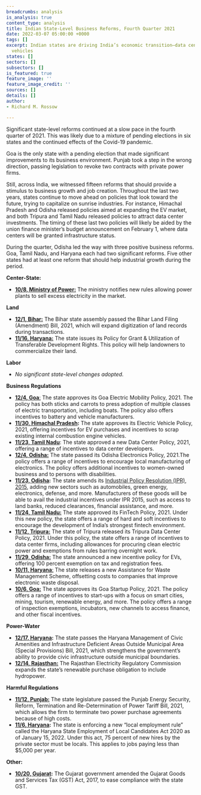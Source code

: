 ```yaml
---
breadcrumbs: analysis
is_analysis: true
content_type: analysis
title: Indian State-Level Business Reforms, Fourth Quarter 2021
date: 2022-03-07 05:00:00 +0000
tags: []
excerpt: Indian states are driving India’s economic transition—data centers and electric
  vehicles
states: []
sectors: []
subsectors: []
is_featured: true
feature_image: ''
feature_image_credit: ''
sources: []
details: []
author:
- Richard M. Rossow

---
```

Significant state-level reforms continued at a slow pace in the fourth quarter of 2021. This was likely due to a mixture of pending elections in six states and the continued effects of the Covid-19 pandemic.   
   
Goa is the only state with a pending election that made significant improvements to its business environment. Punjab took a step in the wrong direction, passing legislation to revoke two contracts with private power firms.   
   
Still, across India, we witnessed fifteen reforms that should provide a stimulus to business growth and job creation. Throughout the last two years, states continue to move ahead on policies that look toward the future, trying to capitalize on sunrise industries. For instance, Himachal Pradesh and Odisha released policies aimed at expanding the EV market, and both Tripura and Tamil Nadu released policies to attract data center investments. The timing of these last two policies will likely be aided by the union finance minister’s budget announcement on February 1, where data centers will be granted infrastructure status.   
   
During the quarter, Odisha led the way with three positive business reforms. Goa, Tamil Nadu, and Haryana each had two significant reforms. Five other states had at least one reform that should help industrial growth during the period.   
   
   
**Center-State:**

* [**10/8, Ministry of Power:**](https://pib.gov.in/PressReleaseIframePage.aspx?PRID=1762217) The ministry notifies new rules allowing power plants to sell excess electricity in the market.

  
   
**Land**

* [**12/1, Bihar:**](https://www.publictaknews.com/amendment-bill-passed-in-bihar-know-what-will-be-the-benefit-of-the-new-law/) The Bihar state assembly passed the Bihar Land Filing (Amendment) Bill, 2021, which will expand digitization of land records during transactions.
* [**11/16, Haryana:**](https://tcpharyana.gov.in/Policy/TDR%20Policy%20dated%2016112021.pdf) The state issues its Policy for Grant & Utilization of Transferable Development Rights. This policy will help landowners to commercialize their land.

  
**Labor**

* _No significant state-level changes adopted._

  
**Business Regulations**

* [**12/4, Goa**:](https://www.goa.gov.in/wp-content/uploads/2021/12/Goa-Electric-Mobility-Promotion-Policy-2021.pdf) The state approves its Goa Electric Mobility Policy, 2021. The policy has both sticks and carrots to press adoption of multiple classes of electric transportation, including boats. The policy also offers incentives to battery and vehicle manufacturers.
* [**11/30, Himachal Pradesh**](https://electricvehicles.in/himachal-pradesh-govt-approved-draft-ev-policy/)**:** The state approves its Electric Vehicle Policy, 2021, offering incentives for EV purchases and incentives to scrap existing internal combustion engine vehicles.
* [**11/23, Tamil Nadu**](https://elcot.in/sites/default/files/Connect%20BOOK.pdf): The state approved a new Data Center Policy, 2021, offering a range of incentives to data center developers.
* [**12/4, Odisha:**](https://odisha.gov.in/sites/default/files/2021-12/ELECTRONICS_POLICY-2021.pdf) The state passed its Odisha Electronics Policy, 2021.The policy offers a range of incentives to encourage local manufacturing of electronics. The policy offers additional incentives to women-owned business and to persons with disabilities.
* [**11/23, Odisha**](https://odisha.gov.in/sites/default/files/2021-12/ELECTRONICS_POLICY-2021.pdf)**:** The state amends its [Industrial Policy Resolution (IPR), 2015](https://investodisha.gov.in/industrial-policy/), adding new sectors such as automobiles, green energy, electronics, defense, and more. Manufacturers of these goods will be able to avail the industrial incentives under IPR 2015, such as access to land banks, reduced clearances, financial assistance, and more.
* [**11/24, Tamil Nadu:**](https://investingintamilnadu.com/TNPDF/policies/Tamil%20Nadu%20FinTech%20Policy%202021%20Final%20Web%20Copy%20(1).pdf) The state approved its FinTech Policy, 2021. Under this new policy, the state offers a range of hard and soft incentives to encourage the development of India’s strongest fintech environment.
* [**11/12, Tripura:**](https://ica.tripura.gov.in/sites/default/files/6319_21.pdf) The state of Tripura released its Tripura Data Center Policy, 2021. Under this policy, the state offers a range of incentives to data center firms, including allowances for procuring clean electric power and exemptions from rules barring overnight work.
* [**11/29, Odisha:**](https://twitter.com/CTOdisha/status/1454333786196348929) The state announced a new incentive policy for EVs, offering 100 percent exemption on tax and registration fees.
* [**10/11, Haryana**:](https://cdnbbsr.s3waas.gov.in/s3f48c04ffab49ff0e5d1176244fdfb65c/uploads/2021/12/2021120912.pdf) The state releases a new Assistance for Waste Management Scheme, offsetting costs to companies that improve electronic waste disposal.
* [**10/6, Goa:**](https://www.goa.gov.in/wp-content/uploads/2021/11/Goa-Startup-Policy-2021.pdf) The state approves its Goa Startup Policy, 2021. The policy offers a range of incentives to start-ups with a focus on smart cities, mining, tourism, renewable energy, and more. The policy offers a range of inspection exemptions, incubators, new channels to access finance, and other fiscal incentives.

  
**Power-Water**

* [**12/17, Haryana**](https://prsindia.org/files/bills_acts/bills_states/haryana/2021/Bill%20No.%2034%20of%202021%20Haryana.pdf)**:** The state passes the Haryana Management of Civic Amenities and Infrastructure Deficient Areas Outside Municipal Area (Special Provisions) Bill, 2021, which strengthens the government’s ability to provide civic infrastructure outside municipal boundaries.
* [**12/14, Rajasthan:**](https://rerc.rajasthan.gov.in/rerc-user-files/office-orders) The Rajasthan Electricity Regulatory Commission expands the state’s renewable purchase obligation to include hydropower.

  
**Harmful Regulations**

* [**11/12, Punjab:**](http://cms.neva.gov.in/FileStructure_PB/Notices/40ca6323-8bcb-4d86-ac94-4d809aa62f6b.pdf) The state legislature passed the Punjab Energy Security, Reform, Termination and Re-Determination of Power Tariff Bill, 2021, which allows the firm to terminate two power purchase agreements because of high costs.
* [**11/6, Haryana**](https://csis365-my.sharepoint.com/personal/rrossow_csis_org/Documents/H_Drive_Files/CSIS/Publications/The%20Haryana%20State%20Employment%20of%20Local%20Candidates%20Act,%202020)**:** The state is enforcing a new “local employment rule” called the Haryana State Employment of Local Candidates Act 2020 as of January 15, 2022. Under this act, 75 percent of new hires by the private sector must be locals. This applies to jobs paying less than $5,000 per year.

  
**Other:**

* [**10/20, Gujarat**](https://lpd.gujarat.gov.in/assets/downloads/Gujarat_Good_Services_Tax_Act_27102021.pdf)**:** The Gujarat government amended the Gujarat Goods and Services Tax (GST) Act, 2017, to ease compliance with the state GST.